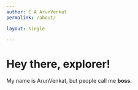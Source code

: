 ```yaml
---
author: C A ArunVenkat
permalink: /about/

layout: single

---
```


# Hey there, explorer!

My name is ArunVenkat, but people call me **boss**.